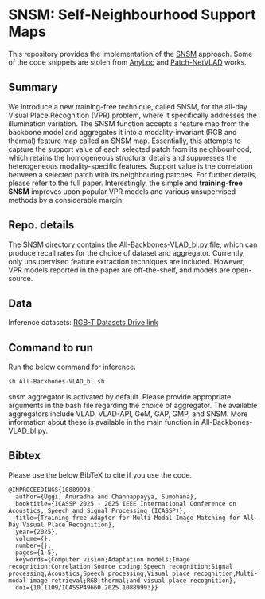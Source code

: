 # SNSM: Self-Neighbourhood Support Maps
This repository provides the implementation of the [SNSM](https://ieeexplore.ieee.org/abstract/document/10889993) approach. Some of the code snippets are stolen from [AnyLoc](https://github.com/AnyLoc/AnyLoc.git) and [Patch-NetVLAD](https://github.com/QVPR/Patch-NetVLAD.git) works.  

## Summary
We introduce a new training-free technique, called SNSM, for the all-day Visual Place Recognition (VPR) problem, where it specifically addresses the illumination variation. The SNSM function accepts a feature map from the backbone model and aggregates it into a modality-invariant (RGB and thermal) feature map called an SNSM map. Essentially, this attempts to capture the support value of each selected patch from its neighbourhood, which retains the homogeneous structural details and suppresses the heterogeneous modality-specific features. Support value is the correlation between a selected patch with its neighbouring patches. For further details, please refer to the full paper. Interestingly, the simple and **training-free SNSM** improves upon popular VPR models and various unsupervised methods by a considerable margin.       

## Repo. details
The SNSM directory contains the All-Backbones-VLAD_bl.py file, which can produce recall rates for the choice of dataset and aggregator. Currently, only unsupervised feature extraction techniques are included. However, VPR models reported in the paper are off-the-shelf, and models are open-source. 
## Data
Inference datasets: [RGB-T Datasets Drive link](https://drive.google.com/file/d/11qBQw9DadQ5MemUTouK6HolPEPCo-BXT/view?usp=sharing) 

## Command to run
Run the below command for inference. 
```python
sh All-Backbones-VLAD_bl.sh 
```
snsm aggregator is activated by default. Please provide appropriate arguments in the bash file regarding the choice of aggregator. The available aggregators include VLAD, VLAD-API, GeM, GAP, GMP, and SNSM. More information about these is available in the main function in All-Backbones-VLAD_bl.py.  
## Bibtex
Please use the below BibTeX to cite if you use the code.
```
@INPROCEEDINGS{10889993,
  author={Uggi, Anuradha and Channappayya, Sumohana},
  booktitle={ICASSP 2025 - 2025 IEEE International Conference on Acoustics, Speech and Signal Processing (ICASSP)}, 
  title={Training-free Adapter for Multi-Modal Image Matching for All-Day Visual Place Recognition}, 
  year={2025},
  volume={},
  number={},
  pages={1-5},
  keywords={Computer vision;Adaptation models;Image recognition;Correlation;Source coding;Speech recognition;Signal processing;Acoustics;Speech processing;Visual place recognition;Multi-modal image retrieval;RGB;thermal;and visual place recognition},
  doi={10.1109/ICASSP49660.2025.10889993}}
```
